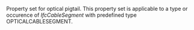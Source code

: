 Property set for optical pigtail. This property set is applicable to a type or occurence of _IfcCableSegment_ with predefined type OPTICALCABLESEGMENT.
